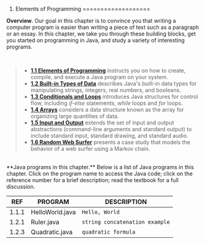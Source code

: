 1.   Elements of Programming
===================


**Overview**. Our goal in this chapter is to convince you that writing a computer program is easier than writing a piece of text such as a paragraph or an essay. In this chapter, we take you through these building blocks, get you started on programming in Java, and study a variety of interesting programs.


<br/>

> - [**1.1 Elements of Programming**][1] instructs you on how to create, compile, and execute a Java program on your system.
> - [**1.2 Built-in Types of Data**][2] describes Java's built-in data types for manipulating strings, integers, real numbers, and booleans.
> - [**1.3 Conditionals and Loops**][3] introduces Java structures for control flow, including *if-else* statements, *while* loops and *for* loops.
> - [**1.4 Arrays**][4] considers a data structure known as the array for organizing large quantities of data.
> - [**1.5 Input and Output**][5] extends the set of input and output abstractions (command-line arguments and standard output) to include standard input, standard drawing, and standard audio.
> - [**1.6 Random Web Surfer**][6] presents a case study that models the behavior of a web surfer using a Markov chain.



<br/>
**Java programs in this chapter.** Below is a list of Java programs in this chapter. Click on the program name to access the Java code; click on the reference number for a brief description; read the textbook for a full discussion.


<br/>

| REF     | PROGRAM         | DESCRIPTION   |
 ------   | ------------------- | ------------------
| 1.1.1   | HelloWorld.java | `Hello, World` |
| 1.2.1   | Ruler.java | `string concatenation example` |
| 1.2.3   | Quadratic.java | `quadratic formula` |




  [1]: http://introcs.cs.princeton.edu/java/11hello/
  [2]: http://introcs.cs.princeton.edu/java/12types/
  [3]: http://introcs.cs.princeton.edu/java/13flow/
  [4]: http://introcs.cs.princeton.edu/java/14array/
  [5]: http://introcs.cs.princeton.edu/java/15inout/
  [6]: http://introcs.cs.princeton.edu/java/16pagerank/

